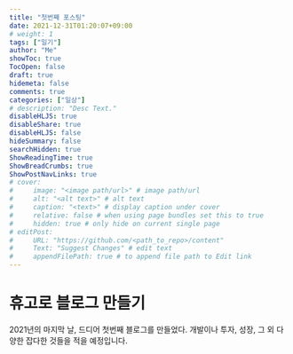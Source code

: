 ```yaml
---
title: "첫번째 포스팅"
date: 2021-12-31T01:20:07+09:00
# weight: 1
tags: ["일기"]
author: "Me"
showToc: true
TocOpen: false
draft: true
hidemeta: false
comments: true
categories: ["일상"]
# description: "Desc Text."
disableHLJS: true 
disableShare: true
disableHLJS: false
hideSummary: false
searchHidden: true
ShowReadingTime: true
ShowBreadCrumbs: true
ShowPostNavLinks: true
# cover:
#     image: "<image path/url>" # image path/url
#     alt: "<alt text>" # alt text
#     caption: "<text>" # display caption under cover
#     relative: false # when using page bundles set this to true
#     hidden: true # only hide on current single page
# editPost:
#     URL: "https://github.com/<path_to_repo>/content"
#     Text: "Suggest Changes" # edit text
#     appendFilePath: true # to append file path to Edit link
---
```


# 휴고로 블로그 만들기

2021년의 마지막 날, 드디어 첫번째 블로그를 만들었다. 
개발이나 투자, 성장, 그 외 다양한 잡다한 것들을 적을 예정입니다. 